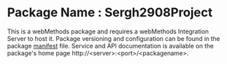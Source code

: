 # Package Name : Sergh2908Project
This is a webMethods package and requires a webMethods Integration Server to host it. Package versioning and configuration can be found in the package [manifest](./Sergh2908Project/manifest.v3) file. Service and API documentation is available on the package's home page http://&lt;server&gt;:&lt;port&gt;/&lt;packagename>.